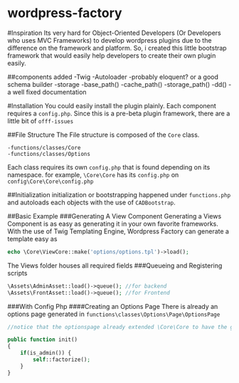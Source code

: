 wordpress-factory
=================

#Inspiration
Its very hard for Object-Oriented Developers (Or Developers who uses MVC Frameworks) to develop wordpress plugins due to the difference on the framework and platform. So, i created this little bootstrap framework that would easily help developers to create their own plugin easily.

##components added
	-Twig
	-Autoloader
	-probably eloquent? or a good schema builder
	-storage
	-base_path()
	-cache_path()
	-storage_path()
	-dd()
	-a well fixed documentation


#Installation
You could easily install the plugin plainly. Each component requires a ```config.php```. Since this is a pre-beta plugin framework, there are a little bit of ```offf-issues```

##File Structure
The File structure is composed of the ```Core``` class.

	-functions/classes/Core
	-functions/classes/Options

Each class requires its own ```config.php``` that is found depending on its namespace. for example, ```\Core\Core``` has its ```config.php``` on ```config\Core\Core\config.php```

##Initialization
initialization or bootstrapping happened under ```functions.php``` and autoloads each objects with the use of ```CADBootstrap```.

##Basic Example
###Generating A View Component
Generating a Views Component is as easy as generating it in your own favorite frameworks. With the use of Twig Templating Engine, Wordpress Factory can generate a template easy as
```php
echo \Core\ViewCore::make('options/options.tpl')->load();
```
The Views folder houses all required fields
###Queueing and Registering scripts
```php
\Assets\AdminAsset::load()->queue(); //for backend
\Assets\FrontAsset::load()->queue(); //for Frontend
```
###With Config Php
####Creating an Options Page
There is already an options page generated in ```functions\classes\Options\Page\OptionsPage```

```php
//notice that the optionspage already extended \Core\Core to have the generic requirements of the plugins page

public function init()
{
	if(is_admin()) {
		self::factorize();
	}
}
```